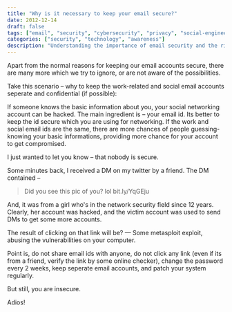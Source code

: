 ```yaml
---
title: "Why is it necessary to keep your email secure?"
date: 2012-12-14
draft: false
tags: ["email", "security", "cybersecurity", "privacy", "social-engineering", "hacking"]
categories: ["security", "technology", "awareness"]
description: "Understanding the importance of email security and the risks of compromised accounts through real-world examples and practical security tips"
---
```


Apart from the normal reasons for keeping our email accounts secure, there are many more which we try to ignore, or are not aware of the possibilities.

Take this scenario – why to keep the work-related and social email accounts seperate and confidential (if possible):

If someone knows the basic information about you, your social networking account can be hacked. The main ingredient is – your email id. Its better to keep the id secure which you are using for networking. If the work and social email ids are the same, there are more chances of people guessing-knowing your basic informations, providing more chance for your account to get compromised.

I just wanted to let you know – that nobody is secure.

Some minutes back, I received a DM on my twitter by a friend. The DM contained –

> Did you see this pic of you? lol bit.ly/YqGEju

And, it was from a girl who's in the network security field since 12 years. Clearly, her account was hacked, and the victim account was used to send DMs to get some more accounts.

The result of clicking on that link will be? — Some metasploit exploit, abusing the vulnerabilities on your computer.

Point is, do not share email ids with anyone, do not click any link (even if its from a friend, verify the link by some online checker), change the password every 2 weeks, keep seperate email accounts, and patch your system regularly.

But still, you are insecure.

Adios!